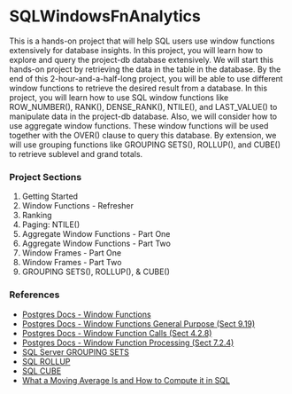 <h1> SQLWindowsFnAnalytics</h1>
<p> 
  This is a hands-on project that will help SQL users use window functions extensively for database insights. In this project, you will learn how to explore and query the project-db database extensively. We will start this hands-on project by retrieving the data in the table in the database. By the end of this 2-hour-and-a-half-long project, you will be able to use different window functions to retrieve the desired result from a database. In this project, you will learn how to use SQL window functions like ROW_NUMBER(), RANK(), DENSE_RANK(), NTILE(), and LAST_VALUE() to manipulate data in the project-db database. Also, we will consider how to use aggregate window functions. These window functions will be used together with the OVER() clause to query this database. By extension, we will use grouping functions like GROUPING SETS(), ROLLUP(), and CUBE() to retrieve sublevel and grand totals.
</p>

<h3>Project Sections</h3>
<ol>
  <li>Getting Started</li>
  <li>Window Functions - Refresher</li>
  <li>Ranking</li>
  <li>Paging: NTILE()</li>
  <li>Aggregate Window Functions - Part One</li>
  <li>Aggregate Window Functions - Part Two</li>
  <li>Window Frames - Part One</li>
  <li>Window Frames - Part Two</li>
  <li>GROUPING SETS(), ROLLUP(), & CUBE()</li>
</ol>

<h3>References</h3>
<ul>
  <li>
    <a href="https://www.postgresql.org/docs/9.1/tutorial-window.html">Postgres Docs - Window Functions</a>
  </li>
  <li>
    <a href="https://www.postgresql.org/docs/8.4/functions-window.html">Postgres Docs - Window Functions General Purpose (Sect 9.19)</a>
  </li>
    <li>
    <a href="https://www.postgresql.org/docs/9.1/sql-expressions.html#SYNTAX-WINDOW-FUNCTIONS">Postgres Docs - Window Function Calls (Sect 4.2.8)</a>
  </li>
  <li>
    <a href="https://www.postgresql.org/docs/9.1/queries-table-expressions.html#QUERIES-WINDOW">Postgres Docs - Window Function Processing (Sect 7.2.4)</a>
  </li>
  <li>
    <a href="https://www.sqlservertutorial.net/sql-server-basics/sql-server-grouping-sets/">SQL Server GROUPING SETS</a>
  </li>
  <li>
    <a href="https://www.sqltutorial.org/sql-rollup/">SQL ROLLUP</a>
  </li>
  <li>
    <a href="https://www.sqltutorial.org/sql-cube/">SQL CUBE</a>
  </li>
  <li>
    <a href="https://learnsql.com/blog/moving-average-in-sql/">What a Moving Average Is and How to Compute it in SQL</a>
  </li>
</ul>
